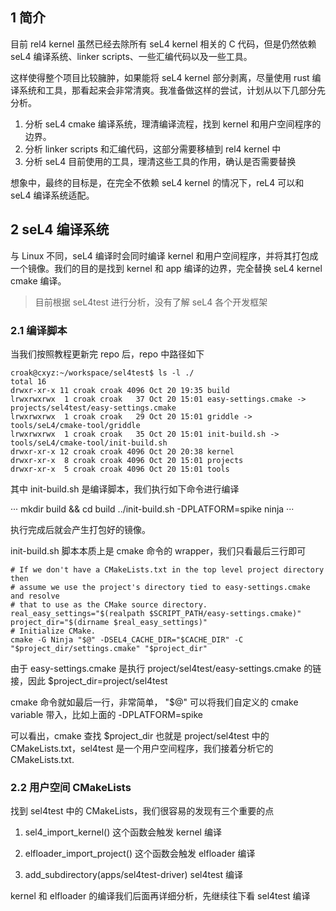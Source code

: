 ## 1 简介

目前 rel4 kernel 虽然已经去除所有 seL4 kernel 相关的 C 代码，但是仍然依赖 seL4 编译系统、linker scripts、一些汇编代码以及一些工具。

这样使得整个项目比较臃肿，如果能将 seL4 kernel 部分剥离，尽量使用 rust 编译系统和工具，那看起来会非常清爽。我准备做这样的尝试，计划从以下几部分先分析。

1. 分析 seL4 cmake 编译系统，理清编译流程，找到 kernel 和用户空间程序的边界。
2. 分析 linker scripts 和汇编代码，这部分需要移植到 rel4 kernel 中
3. 分析 seL4 目前使用的工具，理清这些工具的作用，确认是否需要替换

想象中，最终的目标是，在完全不依赖 seL4 kernel 的情况下，reL4 可以和 seL4 编译系统适配。

## 2 seL4 编译系统

与 Linux 不同，seL4 编译时会同时编译 kernel 和用户空间程序，并将其打包成一个镜像。我们的目的是找到 kernel 和 app 编译的边界，完全替换 seL4 kernel cmake 编译。

> 目前根据 seL4test 进行分析，没有了解 seL4 各个开发框架

### 2.1 编译脚本

当我们按照教程更新完 repo 后，repo 中路径如下

```
croak@cxyz:~/workspace/sel4test$ ls -l ./
total 16
drwxr-xr-x 11 croak croak 4096 Oct 20 19:35 build
lrwxrwxrwx  1 croak croak   37 Oct 20 15:01 easy-settings.cmake -> projects/sel4test/easy-settings.cmake
lrwxrwxrwx  1 croak croak   29 Oct 20 15:01 griddle -> tools/seL4/cmake-tool/griddle
lrwxrwxrwx  1 croak croak   35 Oct 20 15:01 init-build.sh -> tools/seL4/cmake-tool/init-build.sh
drwxr-xr-x 12 croak croak 4096 Oct 20 20:38 kernel
drwxr-xr-x  8 croak croak 4096 Oct 20 15:01 projects
drwxr-xr-x  5 croak croak 4096 Oct 20 15:01 tools
```

其中 init-build.sh 是编译脚本，我们执行如下命令进行编译

···
mkdir build && cd build
../init-build.sh -DPLATFORM=spike
ninja
···

执行完成后就会产生打包好的镜像。

init-build.sh 脚本本质上是 cmake 命令的 wrapper，我们只看最后三行即可

```
# If we don't have a CMakeLists.txt in the top level project directory then
# assume we use the project's directory tied to easy-settings.cmake and resolve
# that to use as the CMake source directory.
real_easy_settings="$(realpath $SCRIPT_PATH/easy-settings.cmake)"
project_dir="$(dirname $real_easy_settings)"
# Initialize CMake.
cmake -G Ninja "$@" -DSEL4_CACHE_DIR="$CACHE_DIR" -C "$project_dir/settings.cmake" "$project_dir"
```

由于 easy-settings.cmake 是执行 project/sel4test/easy-settings.cmake 的链接，因此 $project_dir=project/sel4test

cmake 命令就如最后一行，非常简单， "$@" 可以将我们自定义的 cmake variable 带入，比如上面的 -DPLATFORM=spike

可以看出，cmake 查找 $project_dir 也就是 project/sel4test 中的 CMakeLists.txt，sel4test 是一个用户空间程序，我们接着分析它的 CMakeLists.txt.

### 2.2 用户空间 CMakeLists

找到 sel4test 中的 CMakeLists，我们很容易的发现有三个重要的点

1. sel4_import_kernel()
   这个函数会触发 kernel 编译
   
2. elfloader_import_project()
   这个函数会触发 elfloader 编译
   
3. add_subdirectory(apps/sel4test-driver)
   sel4test 编译

kernel 和 elfloader 的编译我们后面再详细分析，先继续往下看 sel4test 编译